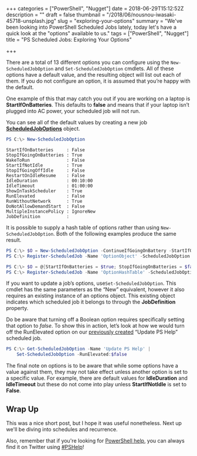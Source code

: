 +++
categories = ["PowerShell", "Nugget"]
date = 2018-06-29T15:12:52Z
description = ""
draft = false
thumbnail = "/2018/06/nousnou-iwasaki-45718-unsplash.jpg"
slug = "exploring-your-options"
summary = "We've been looking into PowerShell Scheduled Jobs lately, today let's have a quick look at the \"options\" available to us."
tags = ["PowerShell", "Nugget"]
title = "PS Scheduled Jobs: Exploring Your Options"

+++


There are a total of 13 different options you can configure using the `New-ScheduledJobOption` and `Set-ScheduledJobOption` cmdlets. All of these options have a default value, and the resulting object will list out each of them. If you do not configure an option, it is assumed that you’re happy with the default.

One example of this that may catch you out if you are working on a laptop is **StartIfOnBatteries**. This defaults to **false** and means that if your laptop isn’t plugged into AC power, your scheduled job will not run.

You can see all of the default values by creating a new job [**ScheduledJobOptions**](https://docs.microsoft.com/en-us/powershell/module/psscheduledjob/new-scheduledjoboption?view=powershell-5.1#outputs) object.

```powershell
PS C:\> New-ScheduledJobOption

```

```
StartIfOnBatteries     : False
StopIfGoingOnBatteries : True
WakeToRun              : False
StartIfNotIdle         : True
StopIfGoingOffIdle     : False
RestartOnIdleResume    : False
IdleDuration           : 00:10:00
IdleTimeout            : 01:00:00
ShowInTaskScheduler    : True
RunElevated            : False
RunWithoutNetwork      : True
DoNotAllowDemandStart  : False
MultipleInstancePolicy : IgnoreNew
JobDefinition          :

```

It is possible to supply a hash table of options rather than using `New-ScheduledJobOption`. Both of the following examples produce the same result.

```powershell
PS C:\> $O = New-ScheduledJobOption -ContinueIfGoingOnBattery -StartIfOnBattery
PS C:\> Register-ScheduledJob -Name 'OptionObject' -ScheduledJobOption $O

```

```powershell
PS C:\> $O = @{StartIfOnBatteries = $true; StopIfGoingOnBatteries = $false}
PS C:\> Register-ScheduledJob -Name 'OptionHashTable' -ScheduledJobOption $O

```

If you want to update a job’s options, use`Set-ScheduledJobOption`. This cmdlet has the same parameters as the “New” equivalent, however it also requires an existing instance of an options object. This existing object indicates which scheduled job it belongs to through the **JobDefinition** property.

Do be aware that turning off a Boolean option requires specifically setting that option to _false_. To show this in action, let’s look at how we would turn off the RunElevated option on our [previously created](https://king.geek.nz/2018/06/18/powershell-orchestration-with-scheduled-jobs-the-start-of-a-series/) “Update PS Help” scheduled job.

```powershell
PS C:\> Get-ScheduledJobOption -Name 'Update PS Help' |
    Set-ScheduledJobOption -RunElevated:$false

```

The final note on options is to be aware that while some options have a value against them, they may not take effect unless another option is set to a specific value. For example, there are default values for **IdleDuration** and **IdleTimeout** but these do not come into play unless **StartIfNotIdle** is set to **False**.

## **Wrap Up**

This was a nice short post, but I hope it was useful nonetheless. Next up we'll be diving into schedules and recurrence.

Also, remember that if you're looking for [PowerShell help](https://king.geek.nz/2018/03/20/pshelp-twitter/), you can always find it on Twitter using [#PSHelp](https://twitter.com/search?f=tweets&vertical=default&q=%23pshelp&src=typd)!

